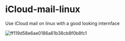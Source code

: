 # iCloud-mail-linux
Use iCloud mail on linux with a good looking internface

![ff119d58e6ae0186a61b38cb8f0b8fc1](https://github.com/Tre-brock/iCloud-mail-linux/assets/152460754/3f6fec06-fd04-46e4-bbf1-ec7c2d0da371)
